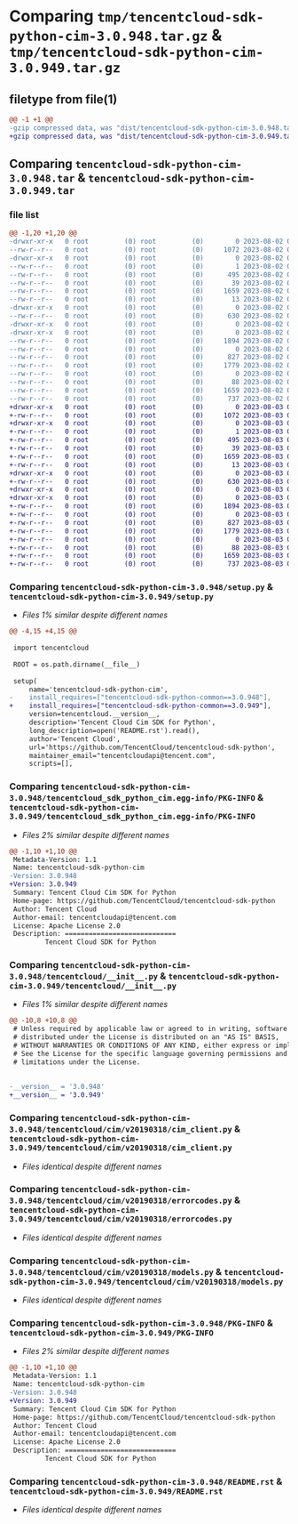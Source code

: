 # Comparing `tmp/tencentcloud-sdk-python-cim-3.0.948.tar.gz` & `tmp/tencentcloud-sdk-python-cim-3.0.949.tar.gz`

## filetype from file(1)

```diff
@@ -1 +1 @@
-gzip compressed data, was "dist/tencentcloud-sdk-python-cim-3.0.948.tar", last modified: Wed Aug  2 00:26:14 2023, max compression
+gzip compressed data, was "dist/tencentcloud-sdk-python-cim-3.0.949.tar", last modified: Thu Aug  3 00:22:34 2023, max compression
```

## Comparing `tencentcloud-sdk-python-cim-3.0.948.tar` & `tencentcloud-sdk-python-cim-3.0.949.tar`

### file list

```diff
@@ -1,20 +1,20 @@
-drwxr-xr-x   0 root         (0) root         (0)        0 2023-08-02 00:26:14.000000 tencentcloud-sdk-python-cim-3.0.948/
--rw-r--r--   0 root         (0) root         (0)     1072 2023-08-02 00:26:14.000000 tencentcloud-sdk-python-cim-3.0.948/setup.py
-drwxr-xr-x   0 root         (0) root         (0)        0 2023-08-02 00:26:14.000000 tencentcloud-sdk-python-cim-3.0.948/tencentcloud_sdk_python_cim.egg-info/
--rw-r--r--   0 root         (0) root         (0)        1 2023-08-02 00:26:14.000000 tencentcloud-sdk-python-cim-3.0.948/tencentcloud_sdk_python_cim.egg-info/dependency_links.txt
--rw-r--r--   0 root         (0) root         (0)      495 2023-08-02 00:26:14.000000 tencentcloud-sdk-python-cim-3.0.948/tencentcloud_sdk_python_cim.egg-info/SOURCES.txt
--rw-r--r--   0 root         (0) root         (0)       39 2023-08-02 00:26:14.000000 tencentcloud-sdk-python-cim-3.0.948/tencentcloud_sdk_python_cim.egg-info/requires.txt
--rw-r--r--   0 root         (0) root         (0)     1659 2023-08-02 00:26:14.000000 tencentcloud-sdk-python-cim-3.0.948/tencentcloud_sdk_python_cim.egg-info/PKG-INFO
--rw-r--r--   0 root         (0) root         (0)       13 2023-08-02 00:26:14.000000 tencentcloud-sdk-python-cim-3.0.948/tencentcloud_sdk_python_cim.egg-info/top_level.txt
-drwxr-xr-x   0 root         (0) root         (0)        0 2023-08-02 00:26:14.000000 tencentcloud-sdk-python-cim-3.0.948/tencentcloud/
--rw-r--r--   0 root         (0) root         (0)      630 2023-08-02 00:26:14.000000 tencentcloud-sdk-python-cim-3.0.948/tencentcloud/__init__.py
-drwxr-xr-x   0 root         (0) root         (0)        0 2023-08-02 00:26:14.000000 tencentcloud-sdk-python-cim-3.0.948/tencentcloud/cim/
-drwxr-xr-x   0 root         (0) root         (0)        0 2023-08-02 00:26:14.000000 tencentcloud-sdk-python-cim-3.0.948/tencentcloud/cim/v20190318/
--rw-r--r--   0 root         (0) root         (0)     1894 2023-08-02 00:26:14.000000 tencentcloud-sdk-python-cim-3.0.948/tencentcloud/cim/v20190318/cim_client.py
--rw-r--r--   0 root         (0) root         (0)        0 2023-08-02 00:26:14.000000 tencentcloud-sdk-python-cim-3.0.948/tencentcloud/cim/v20190318/__init__.py
--rw-r--r--   0 root         (0) root         (0)      827 2023-08-02 00:26:14.000000 tencentcloud-sdk-python-cim-3.0.948/tencentcloud/cim/v20190318/errorcodes.py
--rw-r--r--   0 root         (0) root         (0)     1779 2023-08-02 00:26:14.000000 tencentcloud-sdk-python-cim-3.0.948/tencentcloud/cim/v20190318/models.py
--rw-r--r--   0 root         (0) root         (0)        0 2023-08-02 00:26:14.000000 tencentcloud-sdk-python-cim-3.0.948/tencentcloud/cim/__init__.py
--rw-r--r--   0 root         (0) root         (0)       88 2023-08-02 00:26:14.000000 tencentcloud-sdk-python-cim-3.0.948/setup.cfg
--rw-r--r--   0 root         (0) root         (0)     1659 2023-08-02 00:26:14.000000 tencentcloud-sdk-python-cim-3.0.948/PKG-INFO
--rw-r--r--   0 root         (0) root         (0)      737 2023-08-02 00:26:14.000000 tencentcloud-sdk-python-cim-3.0.948/README.rst
+drwxr-xr-x   0 root         (0) root         (0)        0 2023-08-03 00:22:34.000000 tencentcloud-sdk-python-cim-3.0.949/
+-rw-r--r--   0 root         (0) root         (0)     1072 2023-08-03 00:22:33.000000 tencentcloud-sdk-python-cim-3.0.949/setup.py
+drwxr-xr-x   0 root         (0) root         (0)        0 2023-08-03 00:22:34.000000 tencentcloud-sdk-python-cim-3.0.949/tencentcloud_sdk_python_cim.egg-info/
+-rw-r--r--   0 root         (0) root         (0)        1 2023-08-03 00:22:34.000000 tencentcloud-sdk-python-cim-3.0.949/tencentcloud_sdk_python_cim.egg-info/dependency_links.txt
+-rw-r--r--   0 root         (0) root         (0)      495 2023-08-03 00:22:34.000000 tencentcloud-sdk-python-cim-3.0.949/tencentcloud_sdk_python_cim.egg-info/SOURCES.txt
+-rw-r--r--   0 root         (0) root         (0)       39 2023-08-03 00:22:34.000000 tencentcloud-sdk-python-cim-3.0.949/tencentcloud_sdk_python_cim.egg-info/requires.txt
+-rw-r--r--   0 root         (0) root         (0)     1659 2023-08-03 00:22:34.000000 tencentcloud-sdk-python-cim-3.0.949/tencentcloud_sdk_python_cim.egg-info/PKG-INFO
+-rw-r--r--   0 root         (0) root         (0)       13 2023-08-03 00:22:34.000000 tencentcloud-sdk-python-cim-3.0.949/tencentcloud_sdk_python_cim.egg-info/top_level.txt
+drwxr-xr-x   0 root         (0) root         (0)        0 2023-08-03 00:22:34.000000 tencentcloud-sdk-python-cim-3.0.949/tencentcloud/
+-rw-r--r--   0 root         (0) root         (0)      630 2023-08-03 00:22:33.000000 tencentcloud-sdk-python-cim-3.0.949/tencentcloud/__init__.py
+drwxr-xr-x   0 root         (0) root         (0)        0 2023-08-03 00:22:34.000000 tencentcloud-sdk-python-cim-3.0.949/tencentcloud/cim/
+drwxr-xr-x   0 root         (0) root         (0)        0 2023-08-03 00:22:34.000000 tencentcloud-sdk-python-cim-3.0.949/tencentcloud/cim/v20190318/
+-rw-r--r--   0 root         (0) root         (0)     1894 2023-08-03 00:22:33.000000 tencentcloud-sdk-python-cim-3.0.949/tencentcloud/cim/v20190318/cim_client.py
+-rw-r--r--   0 root         (0) root         (0)        0 2023-08-03 00:22:33.000000 tencentcloud-sdk-python-cim-3.0.949/tencentcloud/cim/v20190318/__init__.py
+-rw-r--r--   0 root         (0) root         (0)      827 2023-08-03 00:22:33.000000 tencentcloud-sdk-python-cim-3.0.949/tencentcloud/cim/v20190318/errorcodes.py
+-rw-r--r--   0 root         (0) root         (0)     1779 2023-08-03 00:22:33.000000 tencentcloud-sdk-python-cim-3.0.949/tencentcloud/cim/v20190318/models.py
+-rw-r--r--   0 root         (0) root         (0)        0 2023-08-03 00:22:33.000000 tencentcloud-sdk-python-cim-3.0.949/tencentcloud/cim/__init__.py
+-rw-r--r--   0 root         (0) root         (0)       88 2023-08-03 00:22:34.000000 tencentcloud-sdk-python-cim-3.0.949/setup.cfg
+-rw-r--r--   0 root         (0) root         (0)     1659 2023-08-03 00:22:34.000000 tencentcloud-sdk-python-cim-3.0.949/PKG-INFO
+-rw-r--r--   0 root         (0) root         (0)      737 2023-08-03 00:22:33.000000 tencentcloud-sdk-python-cim-3.0.949/README.rst
```

### Comparing `tencentcloud-sdk-python-cim-3.0.948/setup.py` & `tencentcloud-sdk-python-cim-3.0.949/setup.py`

 * *Files 1% similar despite different names*

```diff
@@ -4,15 +4,15 @@
 
 import tencentcloud
 
 ROOT = os.path.dirname(__file__)
 
 setup(
     name='tencentcloud-sdk-python-cim',
-    install_requires=["tencentcloud-sdk-python-common==3.0.948"],
+    install_requires=["tencentcloud-sdk-python-common==3.0.949"],
     version=tencentcloud.__version__,
     description='Tencent Cloud Cim SDK for Python',
     long_description=open('README.rst').read(),
     author='Tencent Cloud',
     url='https://github.com/TencentCloud/tencentcloud-sdk-python',
     maintainer_email="tencentcloudapi@tencent.com",
     scripts=[],
```

### Comparing `tencentcloud-sdk-python-cim-3.0.948/tencentcloud_sdk_python_cim.egg-info/PKG-INFO` & `tencentcloud-sdk-python-cim-3.0.949/tencentcloud_sdk_python_cim.egg-info/PKG-INFO`

 * *Files 2% similar despite different names*

```diff
@@ -1,10 +1,10 @@
 Metadata-Version: 1.1
 Name: tencentcloud-sdk-python-cim
-Version: 3.0.948
+Version: 3.0.949
 Summary: Tencent Cloud Cim SDK for Python
 Home-page: https://github.com/TencentCloud/tencentcloud-sdk-python
 Author: Tencent Cloud
 Author-email: tencentcloudapi@tencent.com
 License: Apache License 2.0
 Description: ============================
         Tencent Cloud SDK for Python
```

### Comparing `tencentcloud-sdk-python-cim-3.0.948/tencentcloud/__init__.py` & `tencentcloud-sdk-python-cim-3.0.949/tencentcloud/__init__.py`

 * *Files 1% similar despite different names*

```diff
@@ -10,8 +10,8 @@
 # Unless required by applicable law or agreed to in writing, software
 # distributed under the License is distributed on an "AS IS" BASIS,
 # WITHOUT WARRANTIES OR CONDITIONS OF ANY KIND, either express or implied.
 # See the License for the specific language governing permissions and
 # limitations under the License.
 
 
-__version__ = '3.0.948'
+__version__ = '3.0.949'
```

### Comparing `tencentcloud-sdk-python-cim-3.0.948/tencentcloud/cim/v20190318/cim_client.py` & `tencentcloud-sdk-python-cim-3.0.949/tencentcloud/cim/v20190318/cim_client.py`

 * *Files identical despite different names*

### Comparing `tencentcloud-sdk-python-cim-3.0.948/tencentcloud/cim/v20190318/errorcodes.py` & `tencentcloud-sdk-python-cim-3.0.949/tencentcloud/cim/v20190318/errorcodes.py`

 * *Files identical despite different names*

### Comparing `tencentcloud-sdk-python-cim-3.0.948/tencentcloud/cim/v20190318/models.py` & `tencentcloud-sdk-python-cim-3.0.949/tencentcloud/cim/v20190318/models.py`

 * *Files identical despite different names*

### Comparing `tencentcloud-sdk-python-cim-3.0.948/PKG-INFO` & `tencentcloud-sdk-python-cim-3.0.949/PKG-INFO`

 * *Files 2% similar despite different names*

```diff
@@ -1,10 +1,10 @@
 Metadata-Version: 1.1
 Name: tencentcloud-sdk-python-cim
-Version: 3.0.948
+Version: 3.0.949
 Summary: Tencent Cloud Cim SDK for Python
 Home-page: https://github.com/TencentCloud/tencentcloud-sdk-python
 Author: Tencent Cloud
 Author-email: tencentcloudapi@tencent.com
 License: Apache License 2.0
 Description: ============================
         Tencent Cloud SDK for Python
```

### Comparing `tencentcloud-sdk-python-cim-3.0.948/README.rst` & `tencentcloud-sdk-python-cim-3.0.949/README.rst`

 * *Files identical despite different names*

